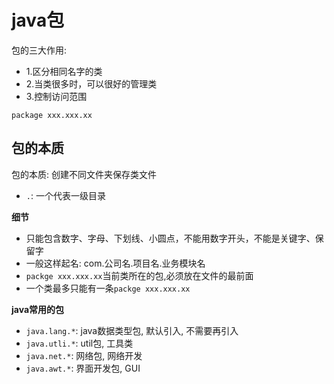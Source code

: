 # java包
包的三大作用:
- 1.区分相同名字的类
- 2.当类很多时，可以很好的管理类
- 3.控制访问范围
```
package xxx.xxx.xx
```




## 包的本质
包的本质: 创建不同文件夹保存类文件
- `.`: 一个代表一级目录

**细节**
- 只能包含数字、字母、下划线、小圆点，不能用数字开头，不能是关键字、保留字
- 一般这样起名: com.公司名.项目名.业务模块名
- `packge xxx.xxx.xx`当前类所在的包,必须放在文件的最前面
- 一个类最多只能有一条`packge xxx.xxx.xx`

**java常用的包**
- `java.lang.*`: java数据类型包, 默认引入, 不需要再引入
- `java.utli.*`: util包, 工具类 
- `java.net.*`: 网络包, 网络开发 
- `java.awt.*`: 界面开发包, GUI
